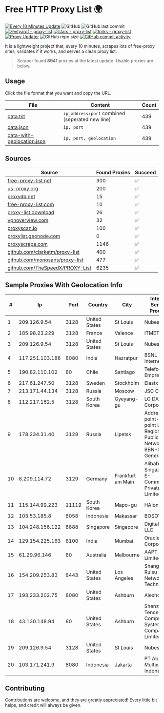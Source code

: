 
# Free HTTP Proxy List 🌍

[![Every 10 Minutes Update](https://github.com/mertguvencli/http-proxy-list/actions/workflows/main.yml/badge.svg?branch=main)](https://github.com/mertguvencli/http-proxy-list/actions/workflows/main.yml)
![GitHub](https://img.shields.io/github/license/mertguvencli/http-proxy-list)
![GitHub last commit](https://img.shields.io/github/last-commit/mertguvencli/http-proxy-list)
[![zevtyardt - proxy-list](https://img.shields.io/static/v1?label=zevtyardt&message=proxy-list&color=blue&logo=github)](https://github.com/zevtyardt/proxy-list "Go to GitHub repo")
[![stars - proxy-list](https://img.shields.io/github/stars/zevtyardt/proxy-list?style=social)](https://github.com/zevtyardt/proxy-list)
[![forks - proxy-list](https://img.shields.io/github/forks/zevtyardt/proxy-list?style=social)](https://github.com/zevtyardt/proxy-list)
[![Proxy Updater](https://github.com/zevtyardt/proxy-list/workflows/Proxy%20Updater/badge.svg)](https://github.com/zevtyardt/proxy-list/actions?query=workflow:"Proxy+Updater")
![GitHub repo size](https://img.shields.io/github/repo-size/zevtyardt/proxy-list)
[![GitHub commit activity](https://img.shields.io/github/commit-activity/m/zevtyardt/proxy-list?logo=commits)](https://github.com/zevtyardt/proxy-list/commits/main)

It is a lightweight project that, every 10 minutes, scrapes lots of free-proxy sites, validates if it works, and serves a clean proxy list.

> Scraper found **8941** proxies at the latest update. Usable proxies are below.

## Usage

Click the file format that you want and copy the URL.

|File|Content|Count|
|----|-------|-----|
|[data.txt](https://raw.githubusercontent.com/mertguvencli/http-proxy-list/main/proxy-list/data.txt)|`ip_address:port` combined (seperated new line)|439|
|[data.json](https://raw.githubusercontent.com/mertguvencli/http-proxy-list/main/proxy-list/data.json)|`ip, port`|439|
|[data-with-geolocation.json](https://raw.githubusercontent.com/mertguvencli/http-proxy-list/main/proxy-list/data-with-geolocation.json)|`ip, port, geolocation`|439|

## Sources

|Source|Found Proxies|Succeed|
|------|-------------|-------|
|[free-proxy-list.net](https://free-proxy-list.net)|300|✅|
|[us-proxy.org](https://www.us-proxy.org)|200|✅|
|[proxydb.net](http://proxydb.net)|15|✅|
|[free-proxy-list.com](https://free-proxy-list.com/?page=&port=&type%5B%5D=http&type%5B%5D=https&up_time=0&search=Search)|10|✅|
|[proxy-list.download](https://www.proxy-list.download/HTTP)|26|✅|
|[vpnoverview.com](https://vpnoverview.com/privacy/anonymous-browsing/free-proxy-servers)|32|✅|
|[proxyscan.io](https://www.proxyscan.io)|100|✅|
|[proxylist.geonode.com](https://proxylist.geonode.com/api/proxy-list?limit=300&page=1&sort_by=lastChecked&sort_type=desc&protocols=http,https)|0|✅|
|[proxyscrape.com](https://api.proxyscrape.com/v2/?request=displayproxies&protocol=http&timeout=10000&country=all&ssl=all&anonymity=all)|1146|✅|
|[github.com/clarketm/proxy-list](https://raw.githubusercontent.com/clarketm/proxy-list/master/proxy-list-raw.txt)|400|✅|
|[github.com/monosans/proxy-list](https://raw.githubusercontent.com/monosans/proxy-list/main/proxies/http.txt)|477|✅|
|[github.com/TheSpeedX/PROXY-List](https://raw.githubusercontent.com/TheSpeedX/PROXY-List/master/http.txt)|6235|✅|


## Sample Proxies With Geolocation Info

|#|Ip|Port|Country|City|Internet Service Provider|
|-|--|----|-------|----|-------------------------|
|1|209.126.9.54|3128|United States|St Louis|Nubes, LLC|
|2|185.98.23.229|3128|France|Valence|ITMETRIX|
|3|209.126.9.54|3128|United States|St Louis|Nubes, LLC|
|4|117.251.103.186|8080|India|Hazratpur|BSNL Internet|
|5|190.82.110.102|80|Chile|Santiago|Telefonica Empresas|
|6|217.61.247.50|3128|Sweden|Stockholm|Elastx AB|
|7|213.171.44.134|3128|Russia|Moscow|JSC Comcor|
|8|112.217.162.5|3128|South Korea|Gyeyang-gu|LG DACOM Corporation|
|9|178.234.31.40|3128|Russia|Lipetsk|Address point-to-point Lipetsk Regional Public Network BBN-3/1/1 General|
|10|8.209.114.72|3129|Germany|Frankfurt am Main|Alibaba.com Singapore E-Commerce Private Limited|
|11|115.144.99.223|11119|South Korea|Mapo-gu|HAIonNet|
|12|103.53.185.8|8058|Indonesia|Makassar|BOSOWA|
|13|104.248.156.122|8888|Singapore|Singapore|DigitalOcean, LLC|
|14|129.154.225.163|8100|India|Mumbai|Oracle Corporation|
|15|61.29.96.146|80|Australia|Melbourne|AAPT Limited|
|16|154.209.253.83|8443|United States|Los Angeles|Shanghai Ruisu Network Technology|
|17|193.233.202.75|8080|United States|Ashburn|Alexhost SRL|
|18|43.130.148.94|80|United States|Ashburn|Shenzhen Tencent Computer Systems Company Limited|
|19|209.126.9.54|3128|United States|St Louis|Nubes, LLC|
|20|103.171.241.9|8080|Indonesia|Jakarta|PT Abs Multimedia Indonesia|



## Contributing

Contributions are welcome, and they are greatly appreciated! Every
little bit helps, and credit will always be given.

